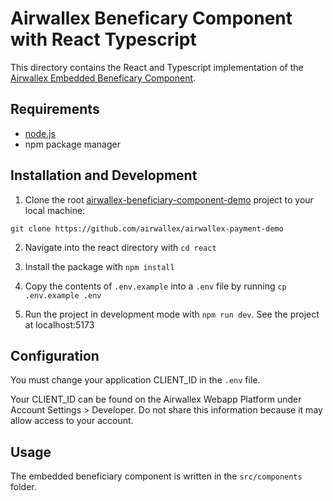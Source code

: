 # Airwallex Beneficary Component with React Typescript 

This directory contains the React and Typescript implementation of the [Airwallex Embedded Beneficary Component](https://www.airwallex.com/docs/payouts__embedded-beneficiary-component). 

## Requirements

- [node.js](https://nodejs.org/en/)
- npm package manager

## Installation and Development

1. Clone the root [airwallex-beneficiary-component-demo](https://github.com/isacben/airwallex-beneficary-component-demo) project to your local machine:

```git clone https://github.com/airwallex/airwallex-payment-demo```

2. Navigate into the react directory with `cd react`

3. Install the package with `npm install`

4. Copy the contents of `.env.example` into a `.env` file by running `cp .env.example .env`

5. Run the project in development mode with `npm run dev`. See the project at localhost:5173

## Configuration

You must change your application CLIENT_ID in the `.env` file.

Your CLIENT_ID can be found on the Airwallex Webapp Platform under Account Settings > Developer. Do not share this information because it may allow access to your account.

## Usage

The embedded beneficiary component is written in the `src/components` folder.
